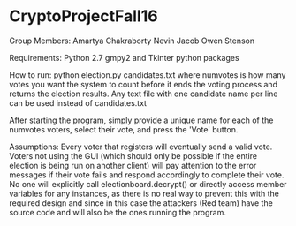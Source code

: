 # CryptoProjectFall16

Group Members:
Amartya Chakraborty
Nevin Jacob
Owen Stenson

Requirements:
Python 2.7
gmpy2 and Tkinter python packages

How to run:
python election.py candidates.txt <numvotes>
where numvotes is how many votes you want the system to count before it ends the voting process and returns the election results.
Any text file with one candidate name per line can be used instead of candidates.txt

After starting the program, simply provide a unique name for each of the numvotes voters, select their vote, and press the 'Vote' button. 

Assumptions:
Every voter that registers will eventually send a valid vote.
Voters not using the GUI (which should only be possible if the entire election is being run on another client) will pay attention to the error messages if their vote fails and respond accordingly to complete their vote.
No one will explicitly call electionboard.decrypt() or directly access member variables for any instances, as there is no real way to prevent this with the required design and since in this case the attackers (Red team) have the source code and will also be the ones running the program.

